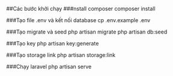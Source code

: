 ##Các bước khởi chạy
###nstall composer
composer install

###Tạo file .env và kết nối database
cp .env.example .env

###Tạo migrate và seed
php artisan migrate php artisan db:seed

###Tạo key
php artisan key:generate

###Tạo storage link
php artisan storage:link

###Chạy laravel
php artisan serve
